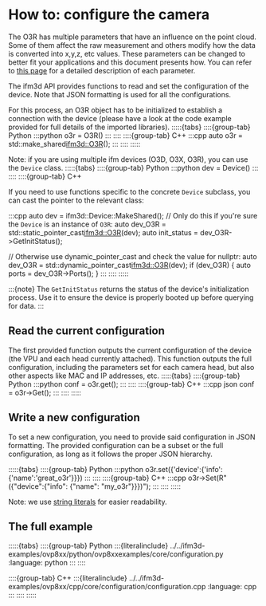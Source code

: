 # How to: configure the camera

The O3R has multiple parameters that have an influence on the point cloud. Some of them affect the raw measurement and others modify how the data is converted into x,y,z, etc values. These parameters can be changed to better fit your applications and this document presents how. You can refer to [this page](https://ifm3d.com/latest/Technology/3D/index_3d.html) for a detailed description of each parameter.

The ifm3d API provides functions to read and set the configuration of the device. Note that JSON formatting is used for all the configurations.

For this process, an O3R object has to be initialized to establish a connection with the device (please have a look at the code example provided for full details of the imported libraries).
:::::{tabs}
::::{group-tab} Python
:::python
o3r = O3R()
:::
::::
::::{group-tab} C++
:::cpp
auto o3r = std::make_shared<ifm3d::O3R>();
:::
::::
:::::

Note: if you are using multiple ifm devices (O3D, O3X, O3R), you can use the `Device` class.
:::::{tabs}
::::{group-tab} Python
:::python
dev = Device()
:::
::::
::::{group-tab} C++

If you need to use functions specific to the concrete `Device` subclass, you can cast the pointer to the relevant class:

:::cpp
auto dev = ifm3d::Device::MakeShared();
// Only do this if you're sure the `Device` is an instance of `O3R`:
auto dev_O3R = std::static_pointer_cast<ifm3d::O3R>(dev);
auto init_status = dev_O3R->GetInitStatus();


// Otherwise use dynamic_pointer_cast and check the value for nullptr:
auto dev_O3R = std::dynamic_pointer_cast<ifm3d::O3R>(dev);
if (dev_O3R)
{
   auto ports = dev_O3R->Ports();
}
:::
::::
:::::

:::{note}
The `GetInitStatus` returns the status of the device's initialization process. Use it to ensure the device is properly booted up before querying for data.
:::

## Read the current configuration

The first provided function outputs the current configuration of the device (the VPU and each head currently attached). This function outputs the full configuration, including the parameters set for each camera head, but also other aspects like MAC and IP addresses, etc.
:::::{tabs}
::::{group-tab} Python
:::python
conf = o3r.get();
:::
::::
::::{group-tab} C++
:::cpp
json conf = o3r->Get();
:::
::::
:::::

## Write a new configuration

To set a new configuration, you need to provide said configuration in JSON formatting. The provided configuration can be a subset or the full configuration, as long as it follows the proper JSON hierarchy.

:::::{tabs}
::::{group-tab} Python
:::python
o3r.set({'device':{'info':{'name':'great_o3r'}}})
:::
::::
::::{group-tab} C++
:::cpp
o3r->Set(R"({"device":{"info": {"name": "my_o3r"}}})");
:::
::::
:::::

Note: we use [string literals](https://en.cppreference.com/w/cpp/language/string_literal) for easier readability.

## The full example
:::::{tabs}
::::{group-tab} Python
:::{literalinclude} ../../ifm3d-examples/ovp8xx/python/ovp8xxexamples/core/configuration.py
:language: python
:::
::::

::::{group-tab} C++
:::{literalinclude} ../../ifm3d-examples/ovp8xx/cpp/core/configuration/configuration.cpp
:language: cpp
:::
::::
:::::
